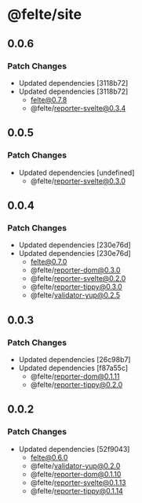 # @felte/site

## 0.0.6

### Patch Changes

- Updated dependencies [3118b72]
- Updated dependencies [3118b72]
  - felte@0.7.8
  - @felte/reporter-svelte@0.3.4

## 0.0.5

### Patch Changes

- Updated dependencies [undefined]
  - @felte/reporter-svelte@0.3.0

## 0.0.4

### Patch Changes

- Updated dependencies [230e76d]
- Updated dependencies [230e76d]
  - felte@0.7.0
  - @felte/reporter-dom@0.3.0
  - @felte/reporter-svelte@0.2.0
  - @felte/reporter-tippy@0.3.0
  - @felte/validator-yup@0.2.5

## 0.0.3

### Patch Changes

- Updated dependencies [26c98b7]
- Updated dependencies [f87a55c]
  - @felte/reporter-dom@0.1.11
  - @felte/reporter-tippy@0.2.0

## 0.0.2

### Patch Changes

- Updated dependencies [52f9043]
  - felte@0.6.0
  - @felte/validator-yup@0.2.0
  - @felte/reporter-dom@0.1.10
  - @felte/reporter-svelte@0.1.13
  - @felte/reporter-tippy@0.1.14
